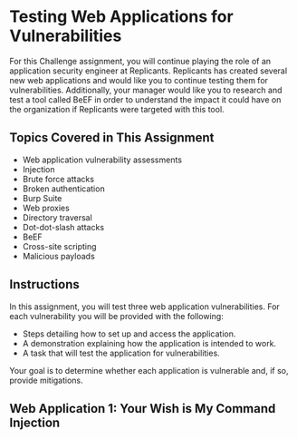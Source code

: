 <h1>Testing Web Applications for Vulnerabilities</h1>

For this Challenge assignment, you will continue playing the role of an application security engineer at Replicants. Replicants has created several new web applications and would like you to continue testing them for vulnerabilities. Additionally, your manager would like you to research and test a tool called BeEF in order to understand the impact it could have on the organization if Replicants were targeted with this tool. 

<h2>Topics Covered in This Assignment</h2>
<ul>
 <li>Web application vulnerability assessments</li>
 <li>Injection</li>
 <li>Brute force attacks</li>
 <li>Broken authentication</li>
 <li>Burp Suite</li>
 <li>Web proxies</li>
 <li>Directory traversal</li>
 <li>Dot-dot-slash attacks</li>
 <li>BeEF</li>
 <li>Cross-site scripting</li>
 <li>Malicious payloads</li>
</ul>

<h2>Instructions</h2>

In this assignment, you will test three web application vulnerabilities. For each vulnerability you will be provided with the following:
<ul>
    <li>Steps detailing how to set up and access the application.</li>
    <li>A demonstration explaining how the application is intended to work.</li>
    <li>A task that will test the application for vulnerabilities.</li>
</ul>
Your goal is to determine whether each application is vulnerable and, if so, provide mitigations.

<h2>Web Application 1: Your Wish is My Command Injection</h2>
